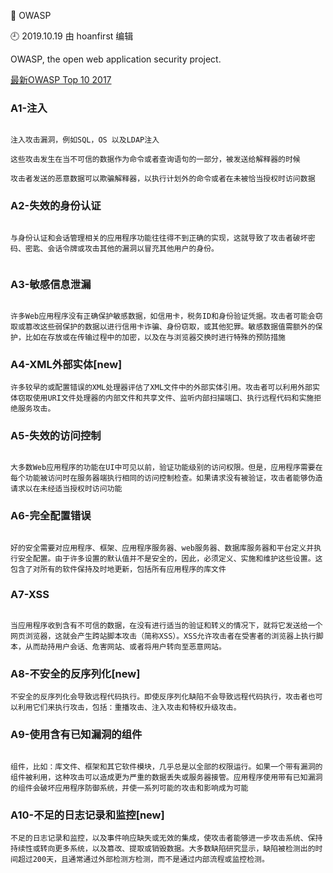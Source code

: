 🐾 OWASP

🕘 2019.10.19 由 hoanfirst 编辑

OWASP, the open web application security project.

[最新OWASP Top 10 2017](http://www.owasp.org.cn/owasp-project/OWASPTop102017v1.3.pdf)

### A1-注入

```

注入攻击漏洞，例如SQL，OS 以及LDAP注入

这些攻击发生在当不可信的数据作为命令或者查询语句的一部分，被发送给解释器的时候

攻击者发送的恶意数据可以欺骗解释器，以执行计划外的命令或者在未被恰当授权时访问数据

```

### A2-失效的身份认证

```

与身份认证和会话管理相关的应用程序功能往往得不到正确的实现，这就导致了攻击者破坏密码、密匙、会话令牌或攻击其他的漏洞以冒充其他用户的身份。


```

### A3-敏感信息泄漏

```

许多Web应用程序没有正确保护敏感数据，如信用卡，税务ID和身份验证凭据。攻击者可能会窃取或篡改这些弱保护的数据以进行信用卡诈骗、身份窃取，或其他犯罪。敏感数据值需额外的保护，比如在存放或在传输过程中的加密，以及在与浏览器交换时进行特殊的预防措施

```

### A4-XML外部实体\[new\]

```
许多较早的或配置错误的XML处理器评估了XML文件中的外部实体引用。攻击者可以利用外部实体窃取使用URI文件处理器的内部文件和共享文件、监听内部扫描端口、执行远程代码和实施拒绝服务攻击。
```

### A5-失效的访问控制

```

大多数Web应用程序的功能在UI中可见以前，验证功能级别的访问权限。但是，应用程序需要在每个功能被访问时在服务器端执行相同的访问控制检查。如果请求没有被验证，攻击者能够伪造请求以在未经适当授权时访问功能

```

### A6-完全配置错误

```

好的安全需要对应用程序、框架、应用程序服务器、web服务器、数据库服务器和平台定义并执行安全配置。由于许多设置的默认值并不是安全的，因此，必须定义、实施和维护这些设置。这包含了对所有的软件保持及时地更新，包括所有应用程序的库文件

```

### A7-XSS

```

当应用程序收到含有不可信的数据，在没有进行适当的验证和转义的情况下，就将它发送给一个网页浏览器，这就会产生跨站脚本攻击（简称XSS）。XSS允许攻击者在受害者的浏览器上执行脚本，从而劫持用户会话、危害网站、或者将用户转向至恶意网站。

```

### A8-不安全的反序列化\[new\]

```
不安全的反序列化会导致远程代码执行。即使反序列化缺陷不会导致远程代码执行，攻击者也可以利用它们来执行攻击，包括：重播攻击、注入攻击和特权升级攻击。
```

### A9-使用含有已知漏洞的组件

```

组件，比如：库文件、框架和其它软件模块，几乎总是以全部的权限运行。如果一个带有漏洞的组件被利用，这种攻击可以造成更为严重的数据丢失或服务器接管。应用程序使用带有已知漏洞的组件会破坏应用程序防御系统，并使一系列可能的攻击和影响成为可能

```

### A10-不足的日志记录和监控\[new\]

```
不足的日志记录和监控，以及事件响应缺失或无效的集成，使攻击者能够进一步攻击系统、保持持续性或转向更多系统，以及篡改、提取或销毁数据。大多数缺陷研究显示，缺陷被检测出的时间超过200天，且通常通过外部检测方检测，而不是通过内部流程或监控检测。

```

